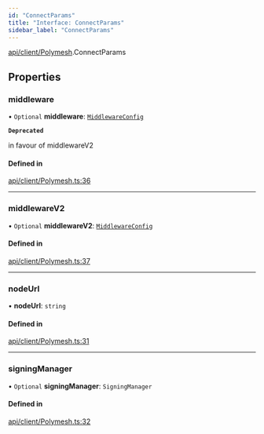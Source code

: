 ```yaml
---
id: "ConnectParams"
title: "Interface: ConnectParams"
sidebar_label: "ConnectParams"
---
```


[api/client/Polymesh](../../../../../modules/API/Client/Polymesh/Polymesh.md).ConnectParams

## Properties

### middleware

• `Optional` **middleware**: [`MiddlewareConfig`](../../../../Types/MiddlewareConfig/MiddlewareConfig.md)

**`Deprecated`**

 in favour of middlewareV2

#### Defined in

[api/client/Polymesh.ts:36](https://github.com/PolymeshAssociation/polymesh-sdk/blob/5a778578/src/api/client/Polymesh.ts#L36)

___

### middlewareV2

• `Optional` **middlewareV2**: [`MiddlewareConfig`](../../../../Types/MiddlewareConfig/MiddlewareConfig.md)

#### Defined in

[api/client/Polymesh.ts:37](https://github.com/PolymeshAssociation/polymesh-sdk/blob/5a778578/src/api/client/Polymesh.ts#L37)

___

### nodeUrl

• **nodeUrl**: `string`

#### Defined in

[api/client/Polymesh.ts:31](https://github.com/PolymeshAssociation/polymesh-sdk/blob/5a778578/src/api/client/Polymesh.ts#L31)

___

### signingManager

• `Optional` **signingManager**: `SigningManager`

#### Defined in

[api/client/Polymesh.ts:32](https://github.com/PolymeshAssociation/polymesh-sdk/blob/5a778578/src/api/client/Polymesh.ts#L32)
